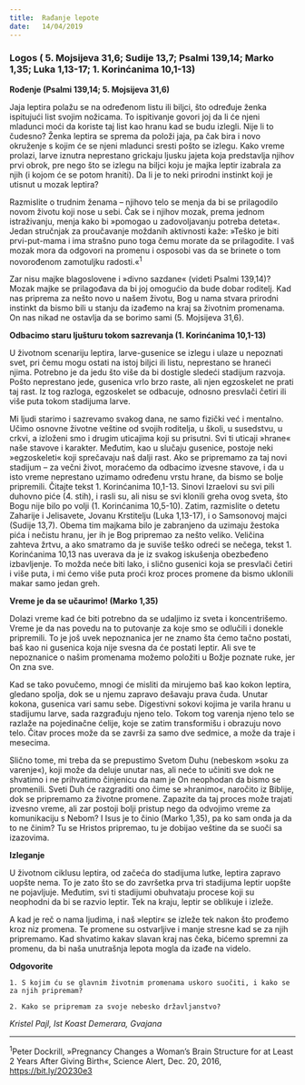 ```yaml
---
title:  Rađanje lepote
date:   14/04/2019
---
```


### Logos  ( 5. Mojsijeva 31,6; Sudije 13,7; Psalmi 139,14; Marko 1,35; Luka 1,13-17; 1. Korinćanima 10,1-13)

**Rođenje (Psalmi 139,14; 5. Mojsijeva 31,6)**

Jaja leptira polažu se na određenom listu ili biljci, što određuje ženka ispitujući list svojim nožicama. To ispitivanje govori joj da li će njeni mladunci moći da koriste taj list kao hranu kad se budu izlegli. Nije li to čudesno? Ženka leptira se sprema da položi jaja, pa čak bira i  novo okruženje s kojim će se njeni mladunci sresti pošto se izlegu. Kako vreme prolazi, larve iznutra neprestano grickaju ljusku jajeta koja predstavlja njihov prvi obrok, pre nego što se izlegu na biljci koju je majka leptir izabrala za njih (i kojom će se potom hraniti). Da li je to neki prirodni instinkt koji je utisnut u mozak leptira?

Razmislite o trudnim ženama – njihovo telo se menja da bi se prilagodilo novom životu koji nose u sebi. Čak se i njihov mozak, prema jednom istraživanju, menja kako bi »pomogao u zadovoljavanju potreba deteta«. Jedan stručnjak za proučavanje moždanih aktivnosti kaže: »Teško je biti prvi-put-mama i ima strašno puno toga čemu morate da se prilagodite. I vaš mozak mora da odgovori na promenu i osposobi vas da se brinete o tom novorođenom zamotuljku radosti.«<sup>1</sup>

Zar nisu majke blagoslovene i »divno sazdane« (videti Psalmi 139,14)? Mozak majke se prilagođava da bi joj omogućio da bude dobar roditelj. Kad nas priprema za nešto novo u našem životu, Bog u nama stvara prirodni instinkt da bismo bili u stanju da izađemo na kraj sa životnim promenama. On nas nikad ne ostavlja da se borimo sami (5. Mojsijeva 31,6).

**Odbacimo staru ljušturu tokom sazrevanja (1. Korinćanima 10,1-13)**

U životnom scenariju leptira, larve-gusenice se izlegu i ulaze u nepoznati svet, pri čemu mogu ostati na istoj biljci ili listu, neprestano se hraneći njima. Potrebno je da jedu što više da bi dostigle sledeći stadijum razvoja. Pošto neprestano jede, gusenica vrlo brzo raste, ali njen egzoskelet ne prati taj rast. Iz tog razloga, egzoskelet se odbacuje, odnosno presvlači četiri ili više puta tokom stadijuma larve.

Mi ljudi starimo i sazrevamo svakog dana, ne samo fizički već i mentalno. Učimo osnovne životne veštine od svojih roditelja, u školi, u susedstvu, u crkvi, a izloženi smo i drugim uticajima koji su prisutni. Svi ti uticaji »hrane« naše stavove i karakter. Međutim, kao u slučaju gusenice, postoje neki »egzoskeleti« koji sprečavaju naš dalji rast. Ako se pripremamo za taj novi stadijum – za večni život, moraćemo da odbacimo izvesne stavove, i da u isto vreme neprestano uzimamo određenu vrstu hrane, da bismo se bolje pripremili. Čitajte tekst 1. Korinćanima 10,1-13. Sinovi Izraelovi su svi pili duhovno piće (4. stih), i rasli su, ali nisu se svi klonili greha ovog sveta, što Bogu nije bilo po volji (1. Korinćanima 10,5-10). Zatim, razmislite o detetu Zaharije i Jelisavete, Jovanu Krstitelju (Luka 1,13-17), i o Samsonovoj majci (Sudije 13,7). Obema tim majkama bilo je zabranjeno da uzimaju žestoka pića i nečistu hranu, jer ih je Bog pripremao za nešto veliko.  Veličina zahteva žrtvu, a ako smatramo da je suviše teško odreći se nečega, tekst 1. Korinćanima 10,13 nas uverava da je iz svakog iskušenja obezbeđeno izbavljenje. To možda neće biti lako, i slično gusenici koja se presvlači četiri i više puta, i mi ćemo više puta proći kroz proces promene da bismo uklonili makar samo jedan greh.

**Vreme je da se učaurimo! (Marko 1,35)**

Dolazi vreme kad će biti potrebno da se udaljimo iz sveta i koncentrišemo. Vreme je da nas povedu na to putovanje za koje smo se odlučili i donekle pripremili. To je još uvek nepoznanica jer ne znamo šta ćemo tačno postati, baš kao ni gusenica koja nije svesna da će postati leptir. Ali sve te nepoznanice o našim promenama možemo položiti u Božje poznate ruke, jer On zna sve.

Kad se tako povučemo, mnogi će misliti da mirujemo baš kao kokon leptira, gledano spolja, dok se  u njemu zapravo dešavaju prava čuda. Unutar kokona, gusenica vari samu sebe. Digestivni sokovi kojima je varila hranu u stadijumu larve, sada razgrađuju njeno telo. Tokom tog varenja njeno telo se razlaže na pojedinačne ćelije, koje se zatim transformišu i obrazuju novo telo. Čitav proces može da se završi za samo dve sedmice, a može da traje i mesecima.

Slično tome, mi treba da se prepustimo Svetom Duhu (nebeskom »soku za varenje«), koji može da deluje unutar nas, ali neće to učiniti sve dok ne shvatimo i ne prihvatimo činjenicu da nam je On neophodan da bismo se promenili. Sveti Duh će razgraditi ono čime se »hranimo«, naročito iz Biblije, dok se pripremamo za životne promene. Zapazite da taj proces može trajati izvesno vreme, ali zar postoji bolji pristup nego da odvojimo vreme za komunikaciju s Nebom? I Isus je to činio (Marko 1,35), pa ko sam onda ja da to ne činim? Tu se Hristos pripremao, tu je dobijao veštine da se suoči sa izazovima.

**Izleganje**

U životnom ciklusu leptira, od začeća do stadijuma lutke, leptira zapravo uopšte nema. To je zato što se do završetka prva tri stadijuma leptir uopšte ne pojavljuje. Međutim, svi ti stadijumi obuhvataju procese koji su neophodni da bi se razvio leptir. Tek na kraju, leptir se oblikuje i izleže.

A kad je reč o nama ljudima, i naš »leptir« se izleže tek nakon što prođemo kroz niz promena. Te promene su ostvarljive i manje stresne kad se za njih pripremamo. Kad shvatimo kakav slavan kraj nas čeka, bićemo spremni za promenu, da bi naša unutrašnja lepota mogla da izađe na videlo.

**Odgovorite**

`1.	S kojim ću se glavnim životnim promenama uskoro suočiti, i kako se za njih pripremam? `

`2.	Kako se pripremam za svoje nebesko državljanstvo?`

*Kristel Pajl, Ist Koast Demerara, Gvajana*

___________

<sup>1</sup>Peter Dockrill, »Pregnancy Changes a Woman’s Brain Structure for at Least 2 Years After Giving Birth«, Science Alert, Dec. 20, 2016, https://bit.ly/2O230e3
